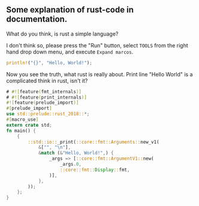 ## Some explanation of rust-code in documentation.

What do you think, is rust a simple language?

I don't think so, please press the "Run" button,
select `TOOLS` from the right hand drop down menu,
and execute `Expand marcos`.
```rust
println!("{}", "Hello, World!");
```

Now you see the truth,
what rust is really about.
Print line "Hello World" is a complicated think in rust, isn't it?
```rust
# #![feature(fmt_internals)]
# #![feature(print_internals)]
#![feature(prelude_import)]
#[prelude_import]
use std::prelude::rust_2018::*;
#[macro_use]
extern crate std;
fn main() {
    {
        ::std::io::_print(::core::fmt::Arguments::new_v1(
            &["", "\n"],
            &match (&"Hello, World!",) {
                _args => [::core::fmt::ArgumentV1::new(
                    _args.0,
                    ::core::fmt::Display::fmt,
                )],
            },
        ));
    };
}
```
